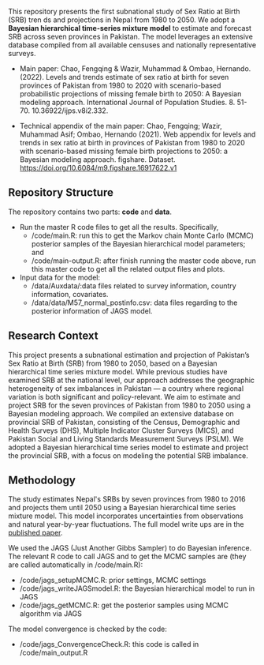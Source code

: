This repository presents the first subnational study of Sex Ratio at Birth (SRB) tren ds and projections in Nepal from 1980 to 2050. We adopt a **Bayesian hierarchical time-series mixture model** to estimate and forecast SRB across seven provinces in Pakistan. The model leverages an extensive database compiled from all available censuses and nationally representative surveys.

- Main paper: Chao, Fengqing & Wazir, Muhammad & Ombao, Hernando. (2022). Levels and trends estimate of sex ratio at birth for seven provinces of Pakistan from 1980 to 2020 with scenario-based probabilistic projections of missing female birth to 2050: A Bayesian modeling approach. International Journal of Population Studies. 8. 51-70. 10.36922/ijps.v8i2.332.

- Technical appendix of the main paper: Chao, Fengqing; Wazir, Muhammad Asif; Ombao, Hernando (2021). Web appendix for levels and trends in sex ratio at birth in provinces of Pakistan from 1980 to 2020 with scenario-based missing female birth projections to 2050: a Bayesian modeling approach. figshare. Dataset.
https://doi.org/10.6084/m9.figshare.16917622.v1

## Repository Structure

The repository contains two parts: **code** and **data**.

- Run the master R code files to get all the results. Specifically,
  - /code/main.R: run this to get the Markov chain Monte Carlo (MCMC) posterior samples of the Bayesian hierarchical model parameters; and
  - /code/main-output.R: after finish running the master code above, run this master code to get all the related output files and plots.
- Input data for the model:
  - /data/Auxdata/:data files related to survey information, country information, covariates.
  - /data/data/M57_normal_postinfo.csv: data files regarding  to the posterior information of JAGS model. 

## Research Context

This project presents a subnational estimation and projection of Pakistan’s Sex Ratio at Birth (SRB) from 1980 to 2050, based on a Bayesian hierarchical time series mixture model. While previous studies have examined SRB at the national level, our approach addresses the geographic heterogeneity of sex imbalances in Pakistan — a country where regional variation is both significant and policy-relevant. We aim to estimate and project SRB for the seven provinces of Pakistan from 1980 to 2050 using a Bayesian modeling approach. We compiled an extensive database on provincial SRB of Pakistan, consisting of the Census, Demographic and Health Surveys (DHS), Multiple Indicator Cluster Surveys (MICS), and Pakistan Social and Living Standards Measurement Surveys (PSLM). We adopted a Bayesian hierarchical time series model to estimate and project the provincial SRB, with a focus on modeling the potential SRB imbalance.

## Methodology

The study estimates Nepal's SRBs by seven provinces from 1980 to 2016 and projects them until 2050 using a Bayesian hierarchical time series mixture model. This model incorporates uncertainties from observations and natural year-by-year fluctuations. The full model write ups are in the [published paper](https://www.researchgate.net/publication/366272892_Levels_and_trends_estimate_of_sex_ratio_at_birth_for_seven_provinces_of_Pakistan_from_1980_to_2020_with_scenario-based_probabilistic_projections_of_missing_female_birth_to_2050_A_Bayesian_modeling_app).

We used the JAGS (Just Another Gibbs Sampler) to do Bayesian inference. The relevant R code to call JAGS and to get the MCMC samples are (they are called automatically in /code/main.R):

- /code/jags_setupMCMC.R: prior settings, MCMC settings
- /code/jags_writeJAGSmodel.R: the Bayesian hierarchical model to run in JAGS
- /code/jags_getMCMC.R: get the posterior samples using MCMC algorithm via JAGS

The model convergence is checked by the code:

- /code/jags_ConvergenceCheck.R: this code is called in /code/main_output.R

